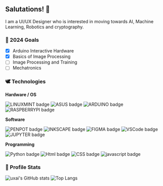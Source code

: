 ## Salutations! 👋

I am a UI/UX Designer who is interested in moving towards AI, Machine Learning, Robotics and cryptography.

### 🌱 2024 Goals
- [x] Arduino Interactive Hardware
- [x] Basics of Image Processing
- [ ] Image Processing and Training
- [ ] Mechatronics

### 🕊 Technologies
**Hardware / OS**

![LINUXMINT badge](https://img.shields.io/badge/LINUXMINT-028090?style=flat&logo=LINUXMINT&labelColor=00001F&logoColor=FFFFFF) ![ASUS badge](https://img.shields.io/badge/ASUS-028090?style=flat&logo=ASUS&labelColor=00001F&logoColor=FFFFFF) ![ARDUINO badge](https://img.shields.io/badge/ARDUINO-028090?style=flat&logo=ARDUINO&labelColor=00001F&logoColor=FFFFFF) ![RASPBERRYPI badge](https://img.shields.io/badge/RASPBERRYPI-028090?style=flat&logo=RASPBERRYPI&labelColor=00001F&logoColor=FFFFFF) 

**Software**

![PENPOT badge](https://img.shields.io/badge/PENPOT-028090?style=flat&logo=PENPOT&labelColor=00001F&logoColor=FFFFFF) ![INKSCAPE badge](https://img.shields.io/badge/INKSCAPE-028090?style=flat&logo=INKSCAPE&labelColor=00001F&logoColor=FFFFFF) ![FIGMA badge](https://img.shields.io/badge/FIGMA-028090?style=flat&logo=figma&labelColor=00001F&logoColor=FFFFFF) ![VSCode badge](https://img.shields.io/badge/VS%20CODE-028090?style=flat&logo=visualstudio&labelColor=00001F&logoColor=FFFFFF) ![JUPYTER badge](https://img.shields.io/badge/JUPYTER-028090?style=flat&logo=JUPYTER&labelColor=00001F&logoColor=FFFFFF)

**Programming**

![Python badge](https://img.shields.io/badge/PYTHON-028090?style=flat&logo=Python&labelColor=00001F&logoColor=FFFFFF) ![Html badge](https://img.shields.io/badge/HTML5-028090?style=flat&logo=HTML5&labelColor=00001F&logoColor=FFFFFF) ![CSS badge](https://img.shields.io/badge/CSS3-028090?style=flat&logo=CSS3&labelColor=00001F&logoColor=FFFFFF) ![javascript badge](https://img.shields.io/badge/JAVASCRIPT-028090?style=flat&logo=javascript&labelColor=00001F&logoColor=FFFFFF)

### 🔰 Profile Stats
![uxai's GitHub stats](https://github-readme-stats.vercel.app/api?username=uxai&theme=vue-dark&show_icons=true)
![Top Langs](https://github-readme-stats.vercel.app/api/top-langs/?username=uxai&layout=compact&theme=vue-dark)
